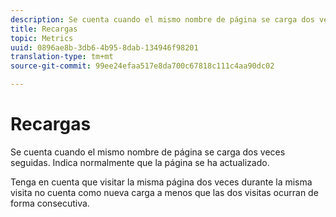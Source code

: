 ```yaml
---
description: Se cuenta cuando el mismo nombre de página se carga dos veces seguidas. Indica normalmente que la página se ha actualizado.
title: Recargas
topic: Metrics
uuid: 0896ae8b-3db6-4b95-8dab-134946f98201
translation-type: tm+mt
source-git-commit: 99ee24efaa517e8da700c67818c111c4aa90dc02

---
```



# Recargas

Se cuenta cuando el mismo nombre de página se carga dos veces seguidas. Indica normalmente que la página se ha actualizado.

Tenga en cuenta que visitar la misma página dos veces durante la misma visita no cuenta como nueva carga a menos que las dos visitas ocurran de forma consecutiva.
